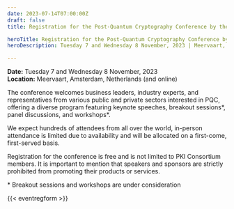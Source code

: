 ```yaml
---
date: 2023-07-14T07:00:00Z
draft: false
title: Registration for the Post-Quantum Cryptography Conference by the PKI Consortium

heroTitle: Registration for the Post-Quantum Cryptography Conference by the PKI Consortium
heroDescription: Tuesday 7 and Wednesday 8 November, 2023 | Meervaart, Amsterdam, Netherlands (and online)

---
```


**Date:** Tuesday 7 and Wednesday 8 November, 2023  
**Location:** Meervaart, Amsterdam, Netherlands (and online)  

The conference welcomes business leaders, industry experts, and representatives from various public and private sectors interested in PQC, offering a diverse program featuring keynote speeches, breakout sessions*, panel discussions, and workshops*.

We expect hundreds of attendees from all over the world, in-person attendance is limited due to availability and will be allocated on a first-come, first-served basis.

Registration for the conference is free and is not limited to PKI Consortium members. It is important to mention that speakers and sponsors are strictly prohibited from promoting their products or services.

\* Breakout sessions and workshops are under consideration 

{{< eventregform >}}

